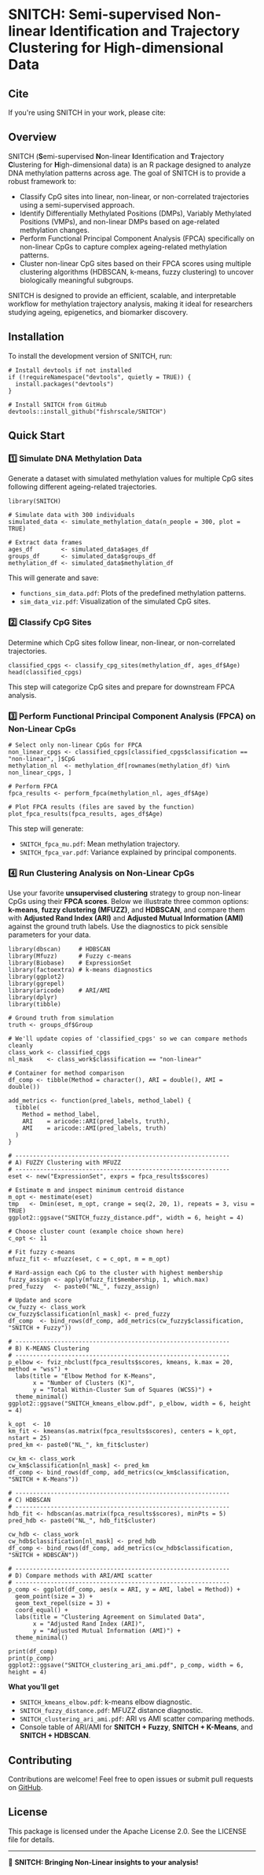 # SNITCH: Semi-supervised Non-linear Identification and Trajectory Clustering for High-dimensional Data

## Cite
If you're using SNITCH in your work, please cite:


## Overview

SNITCH (**S**emi-supervised **N**on-linear **I**dentification and **T**rajectory **C**lustering for **H**igh-dimensional data) is an R package designed to analyze DNA methylation patterns across age. The goal of SNITCH is to provide a robust framework to:

- Classify CpG sites into linear, non-linear, or non-correlated trajectories using a semi-supervised approach.
- Identify Differentially Methylated Positions (DMPs), Variably Methylated Positions (VMPs), and non-linear DMPs based on age-related methylation changes.
- Perform Functional Principal Component Analysis (FPCA) specifically on non-linear CpGs to capture complex ageing-related methylation patterns.
- Cluster non-linear CpG sites based on their FPCA scores using multiple clustering algorithms (HDBSCAN, k-means, fuzzy clustering) to uncover biologically meaningful subgroups.

SNITCH is designed to provide an efficient, scalable, and interpretable workflow for methylation trajectory analysis, making it ideal for researchers studying ageing, epigenetics, and biomarker discovery.

## Installation
To install the development version of SNITCH, run:

```{r}
# Install devtools if not installed
if (!requireNamespace("devtools", quietly = TRUE)) {
  install.packages("devtools")
}

# Install SNITCH from GitHub
devtools::install_github("fishrscale/SNITCH")
```

## Quick Start

### 1️⃣ Simulate DNA Methylation Data

Generate a dataset with simulated methylation values for multiple CpG sites following different ageing-related trajectories.

```{r}
library(SNITCH)

# Simulate data with 300 individuals
simulated_data <- simulate_methylation_data(n_people = 300, plot = TRUE)

# Extract data frames
ages_df        <- simulated_data$ages_df
groups_df      <- simulated_data$groups_df
methylation_df <- simulated_data$methylation_df
```

This will generate and save:
- `functions_sim_data.pdf`: Plots of the predefined methylation patterns.
- `sim_data_viz.pdf`: Visualization of the simulated CpG sites.

### 2️⃣ Classify CpG Sites

Determine which CpG sites follow linear, non-linear, or non-correlated trajectories.

```{r}
classified_cpgs <- classify_cpg_sites(methylation_df, ages_df$Age)
head(classified_cpgs)
```

This step will categorize CpG sites and prepare for downstream FPCA analysis.

### 3️⃣ Perform Functional Principal Component Analysis (FPCA) on Non-Linear CpGs

```{r}
# Select only non-linear CpGs for FPCA
non_linear_cpgs <- classified_cpgs[classified_cpgs$classification == "non-linear", ]$CpG
methylation_nl  <- methylation_df[rownames(methylation_df) %in% non_linear_cpgs, ]

# Perform FPCA
fpca_results <- perform_fpca(methylation_nl, ages_df$Age)

# Plot FPCA results (files are saved by the function)
plot_fpca_results(fpca_results, ages_df$Age)
```

This step will generate:
- `SNITCH_fpca_mu.pdf`: Mean methylation trajectory.
- `SNITCH_fpca_var.pdf`: Variance explained by principal components.

### 4️⃣ Run Clustering Analysis on Non-Linear CpGs

Use your favorite **unsupervised clustering** strategy to group non-linear CpGs using their **FPCA scores**. Below we illustrate three common options: **k-means**, **fuzzy clustering (MFUZZ)**, and **HDBSCAN**, and compare them with **Adjusted Rand Index (ARI)** and **Adjusted Mutual Information (AMI)** against the ground truth labels. Use the diagnostics to pick sensible parameters for your data.

```{r}
library(dbscan)     # HDBSCAN
library(Mfuzz)      # Fuzzy c-means
library(Biobase)    # ExpressionSet
library(factoextra) # k-means diagnostics
library(ggplot2)
library(ggrepel)
library(aricode)    # ARI/AMI
library(dplyr)
library(tibble)

# Ground truth from simulation
truth <- groups_df$Group

# We'll update copies of 'classified_cpgs' so we can compare methods cleanly
class_work <- classified_cpgs
nl_mask    <- class_work$classification == "non-linear"

# Container for method comparison
df_comp <- tibble(Method = character(), ARI = double(), AMI = double())

add_metrics <- function(pred_labels, method_label) {
  tibble(
    Method = method_label,
    ARI    = aricode::ARI(pred_labels, truth),
    AMI    = aricode::AMI(pred_labels, truth)
  )
}

# -------------------------------------------------------------
# A) FUZZY Clustering with MFUZZ
# -------------------------------------------------------------
eset <- new("ExpressionSet", exprs = fpca_results$scores)

# Estimate m and inspect minimum centroid distance
m_opt <- mestimate(eset)
tmp   <- Dmin(eset, m_opt, crange = seq(2, 20, 1), repeats = 3, visu = TRUE)
ggplot2::ggsave("SNITCH_fuzzy_distance.pdf", width = 6, height = 4)

# Choose cluster count (example choice shown here)
c_opt <- 11

# Fit fuzzy c-means
mfuzz_fit <- mfuzz(eset, c = c_opt, m = m_opt)

# Hard-assign each CpG to the cluster with highest membership
fuzzy_assign <- apply(mfuzz_fit$membership, 1, which.max)
pred_fuzzy   <- paste0("NL_", fuzzy_assign)

# Update and score
cw_fuzzy <- class_work
cw_fuzzy$classification[nl_mask] <- pred_fuzzy
df_comp  <- bind_rows(df_comp, add_metrics(cw_fuzzy$classification, "SNITCH + Fuzzy"))

# -------------------------------------------------------------
# B) K-MEANS Clustering
# -------------------------------------------------------------
p_elbow <- fviz_nbclust(fpca_results$scores, kmeans, k.max = 20, method = "wss") +
  labs(title = "Elbow Method for K-Means",
       x = "Number of Clusters (K)",
       y = "Total Within-Cluster Sum of Squares (WCSS)") +
  theme_minimal()
ggplot2::ggsave("SNITCH_kmeans_elbow.pdf", p_elbow, width = 6, height = 4)

k_opt  <- 10
km_fit <- kmeans(as.matrix(fpca_results$scores), centers = k_opt, nstart = 25)
pred_km <- paste0("NL_", km_fit$cluster)

cw_km <- class_work
cw_km$classification[nl_mask] <- pred_km
df_comp <- bind_rows(df_comp, add_metrics(cw_km$classification, "SNITCH + K-Means"))

# -------------------------------------------------------------
# C) HDBSCAN
# -------------------------------------------------------------
hdb_fit <- hdbscan(as.matrix(fpca_results$scores), minPts = 5)
pred_hdb <- paste0("NL_", hdb_fit$cluster)

cw_hdb <- class_work
cw_hdb$classification[nl_mask] <- pred_hdb
df_comp <- bind_rows(df_comp, add_metrics(cw_hdb$classification, "SNITCH + HDBSCAN"))

# -------------------------------------------------------------
# D) Compare methods with ARI/AMI scatter
# -------------------------------------------------------------
p_comp <- ggplot(df_comp, aes(x = ARI, y = AMI, label = Method)) +
  geom_point(size = 3) +
  geom_text_repel(size = 3) +
  coord_equal() +
  labs(title = "Clustering Agreement on Simulated Data",
       x = "Adjusted Rand Index (ARI)",
       y = "Adjusted Mutual Information (AMI)") +
  theme_minimal()

print(df_comp)
print(p_comp)
ggplot2::ggsave("SNITCH_clustering_ari_ami.pdf", p_comp, width = 6, height = 4)
```

**What you’ll get**
- `SNITCH_kmeans_elbow.pdf`: k-means elbow diagnostic.
- `SNITCH_fuzzy_distance.pdf`: MFUZZ distance diagnostic.
- `SNITCH_clustering_ari_ami.pdf`: ARI vs AMI scatter comparing methods.
- Console table of ARI/AMI for **SNITCH + Fuzzy**, **SNITCH + K-Means**, and **SNITCH + HDBSCAN**.

## Contributing
Contributions are welcome! Feel free to open issues or submit pull requests on [GitHub](https://github.com/fishrscale/SNITCH).

## License
This package is licensed under the Apache License 2.0. See the LICENSE file for details.

---

🚀 **SNITCH: Bringing Non-Linear insights to your analysis!**
